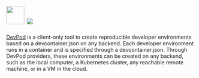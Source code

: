 ﻿# [<img src="https://cdn.jsdelivr.net/gh/loft-sh/devpod@main/docs/static/media/devpod-favicon.png" width="48" height="48"/>](https://devpod.sh) [![](https://img.shields.io/chocolatey/v/devpod.svg?label=devpod)](https://chocolatey.org/packages/devpod)

[DevPod](https://devpod.sh) is a client-only tool to create reproducible developer environments based on a devcontainer.json on any backend. Each developer environment runs in a container and is specified through a devcontainer.json. Through DevPod providers, these environments can be created on any backend, such as the local computer, a Kubernetes cluster, any reachable remote machine, or in a VM in the cloud.